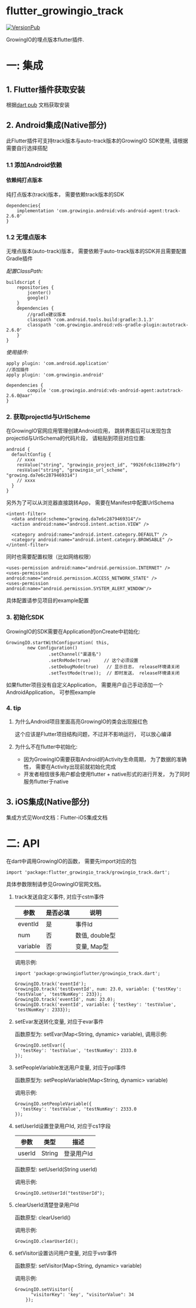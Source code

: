 # flutter_growingio_track

[![VersionPub](https://img.shields.io/pub/v/flutter_growingio_track.svg?colorB=blue)](https://pub.dartlang.org/packages/flutter_growingio_track)

GrowingIO的埋点版本flutter插件. 

# 一: 集成
## 1. Flutter插件获取安装
根据[dart pub](https://pub.dartlang.org/packages/flutter_growingio_track#-installing-tab-) 文档获取安装

## 2. Android集成(Native部分)

此Flutter插件可支持track版本与auto-track版本的GrowingIO SDK使用, 请根据需要自行选择搭配

### 1.1 添加Android依赖
#### 依赖纯打点版本
纯打点版本(track)版本， 需要依赖track版本的SDK

    dependencies{
        implementation 'com.growingio.android:vds-android-agent:track-2.6.0'
    }

### 1.2 无埋点版本
无埋点版本(auto-track)版本， 需要依赖于auto-track版本的SDK并且需要配置Gradle插件

*配置ClassPath:*

    buildscript {
        repositories {
            jcenter()
            google()
        }
        dependencies {
            //gradle建议版本
            classpath 'com.android.tools.build:gradle:3.1.3'
            classpath 'com.growingio.android:vds-gradle-plugin:autotrack-2.6.0'
        }
    }

*使用插件:*

    apply plugin: 'com.android.application'
    //添加插件
    apply plugin: 'com.growingio.android'
    ​
    dependencies {
            compile 'com.growingio.android:vds-android-agent:autotrack-2.6.0@aar'
    }

### 2. 获取projectId与UrlScheme

在GrowingIO官网应用管理创建Android应用， 跳转界面后可以发现包含projectId与UrlSchema的代码片段， 请粘贴到项目对应位置: 

    android {
      defaultConfig {
    	// xxxx
    	resValue("string", "growingio_project_id", "9926fc6c1189e2fb")
    	resValue("string", "growingio_url_scheme", "growing.da7e6c2879469314")
    	// xxxx
      }
    }

另外为了可以从浏览器直接跳转App， 需要在Manifest中配置UrlSchema

    <intent-filter>
      <data android:scheme="growing.da7e6c2879469314"/>
      <action android:name="android.intent.action.VIEW" />
    
      <category android:name="android.intent.category.DEFAULT" />
      <category android:name="android.intent.category.BROWSABLE" />
    </intent-filter>

同时也需要配置权限（比如网络权限）

    <uses-permission android:name="android.permission.INTERNET" />
    <uses-permission android:name="android.permission.ACCESS_NETWORK_STATE" />
    <uses-permission android:name="android.permission.SYSTEM_ALERT_WINDOW"/>

具体配置请参见项目的example配置


### 3. 初始化SDK

GrowingIO的SDK需要在Application的onCreate中初始化: 

    GrowingIO.startWithConfiguration( this,
    		new Configuration()
    				.setChannel("渠道名")
    				.setRnMode(true)     // 这个必须设置
    				.setDebugMode(true)   // 显示日志， release环境请关闭
    				.setTestMode(true));  // 即时发送， release环境请关闭

如果flutter项目没有自定义Application， 需要用户自己手动添加一个AndroidApplication， 可参照example


### 4. tip

1.  为什么Android项目里面高亮GrowingIO的类会出现报红色

    这个应该是Flutter项目结构问题，不过并不影响运行， 可以放心编译

2.  为什么不在flutter中初始化:

    -   因为GrowingIO需要获取Android的Activity生命周期， 为了数据的准确性， 需要在Activity出现前就初始化完成
    -   开发者相信很多用户都会使用flutter + native形式的进行开发， 为了同时服务flutter于native



## 3. iOS集成(Native部分) 
集成方式见Word文档：Flutter-iOS集成文档

# 二: API

在dart中调用GrowingIO的函数， 需要先import对应的包

    import 'package:flutter_growingio_track/growingio_track.dart';

具体参数限制请参见GrowingIO官网文档。 

1.  track发送自定义事件, 对应于cstm事件

      | 参数     | 是否必填 | 说明           |
      |----------|----------|----------------|
      | eventId  | 是       | 事件Id         |
      | num      | 否       | 数值, double型 |
      | variable | 否       | 变量, Map型          |
    
    调用示例:
    
        import 'package:growingioflutter/growingio_track.dart';
        
        GrowingIO.track('eventId');
        GrowingIO.track('testEventId', num: 23.0, variable: {'testKey': 'testValue', 'testNumKey': 233});
        GrowingIO.track('eventId', num: 23.0);
        GrowingIO.track('eventId', variable: {'testkey': 'testValue', 'testNumKey': 2333});

2.  setEvar发送转化变量, 对应于evar事件

    函数原型为: setEvar(Map<String, dynamic> variable), 
    调用示例: 
    
        GrowingIO.setEvar({
          'testKey': 'testValue', 'testNumKey': 2333.0
        });

3.  setPeopleVariable发送用户变量, 对应于ppl事件

    函数原型为: setPeopleVariable(Map<String, dynamic> variable) 
    
    调用示例: 
    
        GrowingIO.setPeopleVariable({
          'testKey': 'testValue', 'testNumKey': 2333.0
        });

4.  setUserId设置登录用户Id, 对应于cs1字段

    | 参数   | 类型   | 描述       |
    | -----  | ------ | -----      |
    | userId | String | 登录用户Id |

    函数原型: setUserId(String userId)
    
    调用示例: 
    
        GrowingIO.setUserId("testUserId");

5.  clearUserId清楚登录用户Id

    函数原型: clearUserId()
    
    调用示例: 
    
        GrowingIO.clearUserId();

6.  setVisitor设置访问用户变量, 对应于vstr事件

    函数原型: setVisitor(Map<String, dynamic> variable)
    
    调用示例: 
    
        GrowingIO.setVisitor({
        	  "visitorKey": 'key', "visitorValue": 34
        	});

